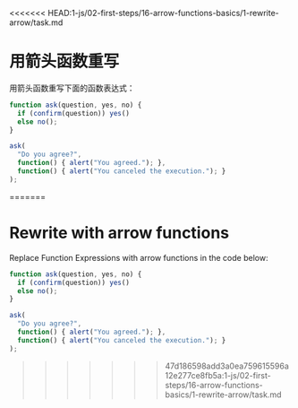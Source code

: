<<<<<<< HEAD:1-js/02-first-steps/16-arrow-functions-basics/1-rewrite-arrow/task.md

# 用箭头函数重写

用箭头函数重写下面的函数表达式：

```js run
function ask(question, yes, no) {
  if (confirm(question)) yes()
  else no();
}

ask(
  "Do you agree?",
  function() { alert("You agreed."); },
  function() { alert("You canceled the execution."); }
);
```
=======

# Rewrite with arrow functions

Replace Function Expressions with arrow functions in the code below:

```js run
function ask(question, yes, no) {
  if (confirm(question)) yes()
  else no();
}

ask(
  "Do you agree?",
  function() { alert("You agreed."); },
  function() { alert("You canceled the execution."); }
);
```
>>>>>>> 47d186598add3a0ea759615596a12e277ce8fb5a:1-js/02-first-steps/16-arrow-functions-basics/1-rewrite-arrow/task.md
